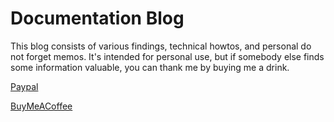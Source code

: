 # Documentation Blog

This blog consists of various findings, technical howtos, and personal do not forget memos. It's intended for personal use, but if somebody else finds some information valuable, you can thank me by buying me a drink.

<!--
[GitHub Sponsor](https://github.com/sponsors/rostfrei)
-->
[Paypal](https://paypal.me/MarkoKukovec)

[BuyMeACoffee](https://www.buymeacoffee.com/MarkoKukovec)
